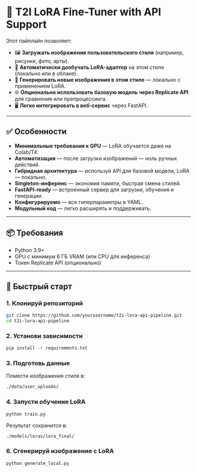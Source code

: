 # 🎨 T2I LoRA Fine-Tuner with API Support

Этот пайплайн позволяет:

- 🖼️ **Загружать изображения пользовательского стиля** (например, рисунки, фото, арты).
- 🧠 **Автоматически дообучать LoRA-адаптер** на этом стиле (локально или в облаке).
- 🚀 **Генерировать новые изображения в этом стиле** — локально с применением LoRA.
- 🌐 **Опционально использовать базовую модель через Replicate API** для сравнения или препроцессинга.
- 🖥️ **Легко интегрировать в веб-сервис** через FastAPI.

---

## ✅ Особенности

- **Минимальные требования к GPU** — LoRA обучается даже на Colab/T4.
- **Автоматизация** — после загрузки изображений — ноль ручных действий.
- **Гибридная архитектура** — используй API для базовой модели, LoRA — локально.
- **Singleton-инференс** — экономия памяти, быстрая смена стилей.
- **FastAPI-ready** — встроенный сервер для загрузки, обучения и генерации.
- **Конфигурируемо** — все гиперпараметры в YAML.
- **Модульный код** — легко расширять и поддерживать.

---

## 📦 Требования

- Python 3.9+
- GPU с минимум 6 ГБ VRAM (или CPU для инференса)
- Токен Replicate API (опционально)

---

## 🚀 Быстрый старт

### 1. Клонируй репозиторий

```bash
git clone https://github.com/yourusername/t2i-lora-api-pipeline.git
cd t2i-lora-api-pipeline
```

### 2. Установи зависимости
```bash
pip install -r requirements.txt
```
### 3. Подготовь данные
Помести изображения стиля в:
```bash
./data/user_uploads/
```
### 4. Запусти обучение LoRA
```bash
python train.py
```
Результат сохранится в:
```bash
./models/loras/lora_final/
```
### 6. Сгенерируй изображение с LoRA
```bash
python generate_local.py
```
